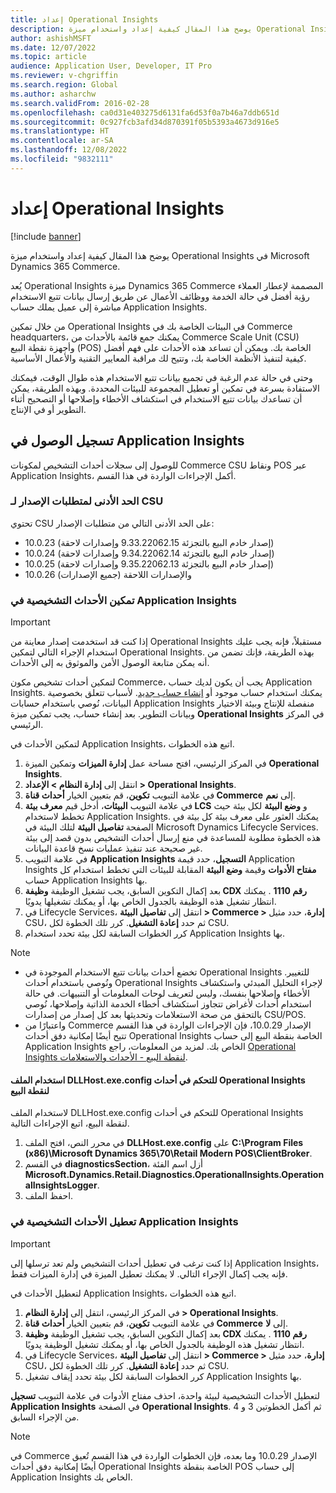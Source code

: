 ```yaml
---
title: إعداد Operational Insights
description: يوضح هذا المقال كيفية إعداد واستخدام ميزة Operational Insights في Microsoft Dynamics 365 Commerce.
author: ashishMSFT
ms.date: 12/07/2022
ms.topic: article
audience: Application User, Developer, IT Pro
ms.reviewer: v-chgriffin
ms.search.region: Global
ms.author: asharchw
ms.search.validFrom: 2016-02-28
ms.openlocfilehash: ca0d31e403275d6131fa6d53f0a7b46a7ddb651d
ms.sourcegitcommit: 0c927fcb3afd34d870391f05b5393a4673d916e5
ms.translationtype: HT
ms.contentlocale: ar-SA
ms.lasthandoff: 12/08/2022
ms.locfileid: "9832111"
---
```

# <a name="set-up-operational-insights"></a>إعداد Operational Insights

[!include [banner](../includes/banner.md)]

يوضح هذا المقال كيفية إعداد واستخدام ميزة Operational Insights في Microsoft Dynamics 365 Commerce.

يُعد Operational Insights ميزة Dynamics 365 Commerce المصممة لإعطار العملاء رؤية أفضل في حالة الخدمة ووظائف الأعمال عن طريق إرسال بيانات تتبع الاستخدام مباشرة إلى عميل يملك حساب Application Insights.

من خلال تمكين Operational Insights في البيئات الخاصة بك في Commerce headquarters، يمكنك جمع قائمة بالأحداث من Commerce Scale Unit (CSU) وأجهزة نقطة البيع (POS) الخاصة بك. ويمكن أن تساعد هذه الأحداث على فهم أفضل كيفية لتنفيذ الأنظمة الخاصة بك، وتتيح لك مراقبة المعايير التقنية والأعمال الأساسية.

وحتى في حالة عدم الرغبة في تجميع بيانات تتبع الاستخدام هذه طوال الوقت، فيمكنك الاستفادة بسرعة في تمكين أو تعطيل المجموعة للبيئات المحددة. وبهذه الطريقة، يمكن أن تساعدك بيانات تتبع الاستخدام في استكشاف الأخطاء وإصلاحها أو التصحيح أثناء التطوير أو في الإنتاج.

## <a name="access-logs-in-application-insights"></a>تسجيل الوصول في Application Insights

للوصول إلى سجلات أحداث التشخيص لمكونات Commerce CSU ونقاط POS عبر Application Insights، أكمل الإجراءات الواردة في هذا القسم.

### <a name="minimum-version-requirements-for-csu"></a>الحد الأدنى لمتطلبات الإصدار لـ CSU

تحتوي CSU على الحد الأدنى التالي من متطلبات الإصدار:

- 10.0.23 (إصدار خادم البيع بالتجزئة 9.33.22062.15 وإصدارات لاحقة)
- 10.0.24 (إصدار خادم البيع بالتجزئة 9.34.22062.14 وإصدارات لاحقة)
- 10.0.25 (إصدار خادم البيع بالتجزئة 9.35.22062.13 وإصدارات لاحقة)
- 10.0.26 والإصدارات اللاحقة (جميع الإصدارات)

### <a name="enable-diagnostic-events-in-application-insights"></a>تمكين الأحداث التشخيصية في Application Insights

> [!IMPORTANT]
> إذا كنت قد استخدمت إصدار معاينة من Operational Insights مستقبلاً، فإنه يجب عليك استخدام الإجراء التالي لتمكين Operational Insights. بهذه الطريقة، فإنك تضمن من أنه يمكن متابعة الوصول الأمن والموثوق به إلى الأحداث.

لتمكين أحداث تشخيص مكون Commerce، يجب أن يكون لديك حساب Application Insights. يمكنك استخدام حساب موجود أو [إنشاء حساب جديد](/azure/azure-monitor/app/create-workspace-resource#create-workspace-based-resource). لأسباب تتعلق بخصوصية البيانات، نُوصي باستخدام حسابات Application Insights منفصلة للإنتاج وبيئة الاختيار وبيانات التطوير. بعد إنشاء حساب، يجب تمكين ميزة **Operational Insights** في المركز الرئيسي.

لتمكين الأحداث في Application Insights، اتبع هذه الخطوات.

1. في المركز الرئيسي، افتح مساحة عمل **إدارة الميزات** وتمكين الميزة **Operational Insights**.
1. انتقل إلى **إدارة النظام \> الإعداد \> Operational Insights**.
1. في علامة التبويب **تكوين**، قم بتعيين الخيار **أحداث قناة Commerce** إلى **نعم**.
1. في علامة التبويب **البيئات**، أدخل قيم **معرف بيئة LCS‬** و **وضع البيئة** لكل بيئة حيث تخطط لاستخدام Application Insights. يمكنك العثور على معرف بيئة كل بيئة في الصفحة **تفاصيل البيئة** لتلك البيئة في Microsoft Dynamics Lifecycle Services. هذه الخطوة مطلوبة للمساعدة في منع إرسال أحداث التشخيص بدون قصد إلى بيئة غير صحيحة عند تنفيذ عمليات نسخ قاعدة البيانات.
1. في علامة التبويب **Application Insights التسجيل**، حدد قيمة Application Insights **مفتاح الأدوات** وقيمة **وضع البيئة** المقابلة للبيئات التي تخطط استخدام كل حساب Application Insights بها.
1. بعد إكمال التكوين السابق، يجب تشغيل الوظيفة **وظيفة CDX رقم 1110** . يمكنك انتظار تشغيل هذه الوظيفة بالجدول الخاص بها، أو يمكنك تشغيلها يدويًا.
1. في Lifecycle Services، انتقل إلى **تفاصيل البيئة \> Commerce \> إدارة**، حدد مثيل CSU، ثم حدد **إعادة التشغيل**. كرر تلك الخطوة لكل CSU.
1. كرر الخطوات السابقة لكل بيئة تحدد استخدام Application Insights بها.

> [!NOTE]
> - تخضع أحداث بيانات تتبع الاستخدام الموجودة في Operational Insights للتغيير. ونُوصي باستخدام أحداث Operational Insights لإجراء التحليل المبدئي واستكشاف الأخطاء وإصلاحها بنفسك، وليس لتعريف لوحات المعلومات أو التنبيهات. في حالة استخدام أحداث لأغراض تتجاوز استكشاف أخطاء الخدمة الذاتية وإصلاحها، نُوصي بالتحقق من صحة الاستعلامات وتحديثها بعد كل إصدار من إصدارات CSU/POS.
> - واعتبارًا من Commerce الإصدار 10.0.29، فإن الإجراءات الواردة في هذا القسم تتيح أيضًا إمكانية دفق أحداث Operational Insights الخاصة بنقطة البيع إلى حساب Application Insights الخاص بك. لمزيد من المعلومات، راجع [Operational Insights لنقطة البيع - الأحداث والاستعلامات](https://download.microsoft.com/download/9/2/b/92be35b0-0e24-4a4d-940d-6f4db29791c0/Operational-Insights-Commerce-POS-events-queries.pdf).

#### <a name="use-the-dllhostexeconfig-file-to-control-pos-operational-insights-events"></a>استخدام الملف DLLHost.exe.config للتحكم في أحداث Operational Insights لنقطة البيع

لاستخدام الملف DLLHost.exe.config للتحكم في أحداث Operational Insights لنقطة البيع، اتبع الإجراءات التالية.

1. في محرر النص، افتح الملف **DLLHost.exe.config** على **C:\\Program Files (x86)\\Microsoft Dynamics 365\\70\\Retail Modern POS\\ClientBroker**.
1. في القسم **diagnosticsSection**، أزل اسم الفئة **Microsoft.Dynamics.Retail.Diagnostics.OperationalInsights.OperationalInsightsLogger**.
1. احفظ الملف.

### <a name="disable-diagnostic-events-in-application-insights"></a>تعطيل الأحداث التشخيصية في Application Insights

> [!IMPORTANT]
> إذا كنت ترغب في تعطيل أحداث التشخيص ولم تعد ترسلها إلى  Application Insights، فإنه يجب إكمال الإجراء التالي. لا يمكنك تعطيل الميزة في إدارة الميزات فقط.

لتعطيل الأحداث في Application Insights، اتبع هذه الخطوات.

1. في المركز الرئيسي، انتقل إلى **إدارة النظام \> Operational Insights**.
1. في علامة التبويب **تكوين**، قم بتعيين الخيار **أحداث قناة Commerce** إلى **لا**.
1. بعد إكمال التكوين السابق، يجب تشغيل الوظيفة **وظيفة CDX رقم 1110** . يمكنك انتظار تشغيل هذه الوظيفة بالجدول الخاص بها، أو يمكنك تشغيل الوظيفة يدويًا.
1. في Lifecycle Services، انتقل إلى **تفاصيل البيئة \> Commerce \> إدارة**، حدد مثيل CSU، ثم حدد **إعادة التشغيل**. كرر تلك الخطوة لكل CSU.
1. كرر الخطوات السابقة لكل بيئة تحدد إيقاف تشغيل Application Insights بها.

لتعطيل الأحداث التشخيصية لبيئة واحدة، احذف مفتاح الأدوات في علامة التبويب **تسجيل Application Insights** في الصفحة **Operational Insights**. ثم أكمل الخطوتين 3 و 4 من الإجراء السابق.

> [!NOTE]
> في Commerce الإصدار 10.0.29 وما بعده، فإن الخطوات الواردة في هذا القسم تُعيق أيضًا إمكانية دفق أحداث Operational Insights الخاصة بنقطة POS إلى حساب Application Insights الخاص بك. 
